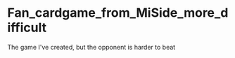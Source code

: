 # Fan_cardgame_from_MiSide_more_difficult
The game I've created, but the opponent is harder to beat

